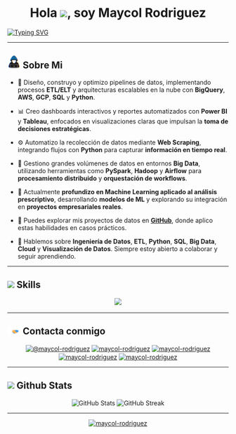 <h1 align="center">Hola <img src="https://media.giphy.com/media/hvRJCLFzcasrR4ia7z/giphy.gif" width="35">, soy Maycol Rodriguez</h1>

[![Typing SVG](https://readme-typing-svg.demolab.com?font=Fira+Code&size=27&duration=6500&pause=1000&center=true&vCenter=true&width=1200&lines=%F0%9F%93%8A+An%C3%A1lisis+de+datos+aplicado+a+la+toma+de+decisiones+empresariales;%F0%9F%A4%96+Desarrollo+de+soluciones+de+Machine+Learning+para+entornos+reales;%E2%98%81%EF%B8%8F+Experiencia+pr%C3%A1ctica+en+AWS%2C+GCP+y+entornos+de+datos+en+la+nube;%F0%9F%9B%A0%EF%B8%8F+Formaci%C3%B3n+en+Ingenier%C3%ADa+de+Datos+y+Arquitectura+de+pipelines;%F0%9F%93%88+Impulsando+la+transformaci%C3%B3n+digital+a+trav%C3%A9s+de+datos)](https://git.io/typing-svg)

<hr>

## <picture><img src="https://github.com/0xAbdulKhalid/0xAbdulKhalid/raw/main/assets/mdImages/about_me.gif" width="30"></picture> **Sobre Mi**

- 💼 Diseño, construyo y optimizo pipelines de datos, implementando procesos **ETL/ELT** y arquitecturas escalables en la nube con **BigQuery**, **AWS**, **GCP**, **SQL** y **Python**.

- 📊 Creo dashboards interactivos y reportes automatizados con **Power BI** y **Tableau**, enfocados en visualizaciones claras que impulsan la **toma de decisiones estratégicas**.

- ⚙️ Automatizo la recolección de datos mediante **Web Scraping**, integrando flujos con **Python** para capturar **información en tiempo real**.

- 🚀 Gestiono grandes volúmenes de datos en entornos **Big Data**, utilizando herramientas como **PySpark**, **Hadoop** y **Airflow** para **procesamiento distribuido** y **orquestación de workflows**.

- 🤖 Actualmente **profundizo en Machine Learning aplicado al análisis prescriptivo**, desarrollando **modelos de ML** y explorando su integración en **proyectos empresariales reales**.

- 📂 Puedes explorar mis proyectos de datos en [**GitHub**](https://github.com/Maycol-Rodriguez?tab=repositories), donde aplico estas habilidades en casos prácticos.

- 💬 Hablemos sobre **Ingeniería de Datos**, **ETL**, **Python**, **SQL**, **Big Data**, **Cloud** y **Visualización de Datos**. Siempre estoy abierto a colaborar y seguir aprendiendo.

<hr>

## <img src="https://media2.giphy.com/media/QssGEmpkyEOhBCb7e1/giphy.gif?cid=ecf05e47a0n3gi1bfqntqmob8g9aid1oyj2wr3ds3mg700bl&rid=giphy.gif" width ="25"><b> Skills</b>

<p align="center">
  <a href="https://skillicons.dev">
    <img src="https://skillicons.dev/icons?i=python,java,postgres,mysql,mongodb,redis,kafka,tensorflow,sklearn,opencv,aws,gcp,docker,spring,jenkins,ubuntu,linux,githubactions,github,firebase,nextjs,react,astro,ts,tailwind,redux,prisma,postman,pnpm,jest,selenium,latex&theme=light" />
  </a>
</p>


<hr>

## <img src="https://github.com/0xAbdulKhalid/0xAbdulKhalid/raw/main/assets/mdImages/handshake.gif" width ="35"><b>Contacta conmigo</b>

<p align="center">
<a href="mailto:maycol.rodriguez.ma@gmail.com" target="_blank"><img align="center" src="https://img.shields.io/badge/Gmail-D14836?style=for-the-badge&logo=gmail&logoColor=white" alt="@maycol-rodriguez"/></a>
<a href="https://linkedin.com/in/maycol-rodriguez" target="_blank"><img align="center" src="https://img.shields.io/badge/LinkedIn-0077B5?style=for-the-badge&logo=linkedin&logoColor=white" alt="maycol-rodriguez"/></a>
<a href="https://github.com/maycol-rodriguez" target="_blank"><img align="center" src="https://img.shields.io/badge/GitHub-100000?style=for-the-badge&logo=github&logoColor=white" alt="maycol-rodriguez"/></a>
<a href="https://www.hackerrank.com/profile/Maycol_Rodriguez" target="_blank"><img align="center" src="https://img.shields.io/badge/-Hackerrank-2EC866?style=for-the-badge&logo=HackerRank&logoColor=white" alt="maycol-rodriguez"/></a>
<a href="https://leetcode.com/Maycol-Rodriguez/" target="_blank"><img align="center" src="https://img.shields.io/badge/-LeetCode-FFA116?style=for-the-badge&logo=LeetCode&logoColor=black" alt="maycol-rodriguez"/></a>
</p>

<hr>

## <img src="https://media.giphy.com/media/iY8CRBdQXODJSCERIr/giphy.gif" width="25"> <b>Github Stats</b>

<p align="center">
  <img align="center" src="https://github-readme-stats.vercel.app/api?username=maycol-rodriguez&show_icons=true&theme=blueberry" alt="GitHub Stats" width="400" />
  <img align="center" src="https://github-readme-streak-stats.herokuapp.com?user=maycol-rodriguez&theme=blueberry&border_radius=5" alt="GitHub Streak" width="424" />
</p>

<hr>

<p align="center">
 <a href="https://github.com/maycol-rodriguez"><img src="https://github-profile-summary-cards.vercel.app/api/cards/profile-details?username=maycol-rodriguez&theme=tokyonight&hide_border=true" alt="maycol-rodriguez"/></a>
</p>
